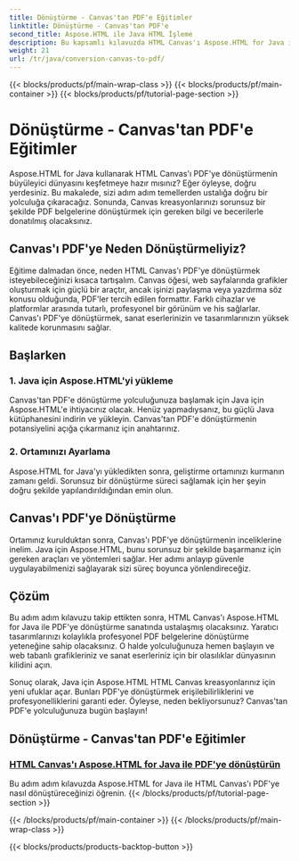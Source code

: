 ```yaml
---
title: Dönüştürme - Canvas'tan PDF'e Eğitimler
linktitle: Dönüştürme - Canvas'tan PDF'e
second_title: Aspose.HTML ile Java HTML İşleme
description: Bu kapsamlı kılavuzda HTML Canvas'ı Aspose.HTML for Java ile PDF'ye nasıl dönüştüreceğinizi öğrenin. Dijital dönüşümün sanatında ustalaşın!
weight: 21
url: /tr/java/conversion-canvas-to-pdf/
---
```


{{< blocks/products/pf/main-wrap-class >}}
{{< blocks/products/pf/main-container >}}
{{< blocks/products/pf/tutorial-page-section >}}

# Dönüştürme - Canvas'tan PDF'e Eğitimler


Aspose.HTML for Java kullanarak HTML Canvas'ı PDF'ye dönüştürmenin büyüleyici dünyasını keşfetmeye hazır mısınız? Eğer öyleyse, doğru yerdesiniz. Bu makalede, sizi adım adım temellerden ustalığa doğru bir yolculuğa çıkaracağız. Sonunda, Canvas kreasyonlarınızı sorunsuz bir şekilde PDF belgelerine dönüştürmek için gereken bilgi ve becerilerle donatılmış olacaksınız.

## Canvas'ı PDF'ye Neden Dönüştürmeliyiz?

Eğitime dalmadan önce, neden HTML Canvas'ı PDF'ye dönüştürmek isteyebileceğinizi kısaca tartışalım. Canvas öğesi, web sayfalarında grafikler oluşturmak için güçlü bir araçtır, ancak işinizi paylaşma veya yazdırma söz konusu olduğunda, PDF'ler tercih edilen formattır. Farklı cihazlar ve platformlar arasında tutarlı, profesyonel bir görünüm ve his sağlarlar. Canvas'ı PDF'ye dönüştürmek, sanat eserlerinizin ve tasarımlarınızın yüksek kalitede korunmasını sağlar.

## Başlarken

### 1. Java için Aspose.HTML'yi yükleme

Canvas'tan PDF'e dönüştürme yolculuğunuza başlamak için Java için Aspose.HTML'e ihtiyacınız olacak. Henüz yapmadıysanız, bu güçlü Java kütüphanesini indirin ve yükleyin. Canvas'tan PDF'e dönüştürmenin potansiyelini açığa çıkarmanız için anahtarınız.

### 2. Ortamınızı Ayarlama

Aspose.HTML for Java'yı yükledikten sonra, geliştirme ortamınızı kurmanın zamanı geldi. Sorunsuz bir dönüştürme süreci sağlamak için her şeyin doğru şekilde yapılandırıldığından emin olun.

## Canvas'ı PDF'ye Dönüştürme

Ortamınız kurulduktan sonra, Canvas'ı PDF'ye dönüştürmenin inceliklerine inelim. Java için Aspose.HTML, bunu sorunsuz bir şekilde başarmanız için gereken araçları ve yöntemleri sağlar. Her adımı anlayıp güvenle uygulayabilmenizi sağlayarak sizi süreç boyunca yönlendireceğiz.

## Çözüm

Bu adım adım kılavuzu takip ettikten sonra, HTML Canvas'ı Aspose.HTML for Java ile PDF'ye dönüştürme sanatında ustalaşmış olacaksınız. Yaratıcı tasarımlarınızı kolaylıkla profesyonel PDF belgelerine dönüştürme yeteneğine sahip olacaksınız. O halde yolculuğunuza hemen başlayın ve web tabanlı grafikleriniz ve sanat eserleriniz için bir olasılıklar dünyasının kilidini açın.

Sonuç olarak, Java için Aspose.HTML HTML Canvas kreasyonlarınız için yeni ufuklar açar. Bunları PDF'ye dönüştürmek erişilebilirliklerini ve profesyonelliklerini garanti eder. Öyleyse, neden bekliyorsunuz? Canvas'tan PDF'e yolculuğunuza bugün başlayın!
## Dönüştürme - Canvas'tan PDF'e Eğitimler
### [HTML Canvas'ı Aspose.HTML for Java ile PDF'ye dönüştürün](./canvas-to-pdf/)
Bu adım adım kılavuzda Aspose.HTML for Java ile HTML Canvas'ı PDF'ye nasıl dönüştüreceğinizi öğrenin.
{{< /blocks/products/pf/tutorial-page-section >}}

{{< /blocks/products/pf/main-container >}}
{{< /blocks/products/pf/main-wrap-class >}}

{{< blocks/products/products-backtop-button >}}
